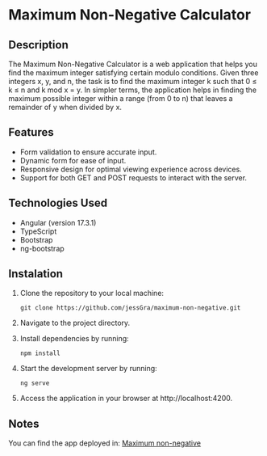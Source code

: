 # Maximum Non-Negative Calculator

## Description
The Maximum Non-Negative Calculator is a web application that helps you find the maximum integer satisfying certain modulo conditions. Given three integers x, y, and n, the task is to find the maximum integer k such that 0 ≤ k ≤ n and k mod x = y. In simpler terms, the application helps in finding the maximum possible integer within a range (from 0 to n) that leaves a remainder of y when divided by x.

## Features
- Form validation to ensure accurate input.
- Dynamic form for ease of input.
- Responsive design for optimal viewing experience across devices.
- Support for both GET and POST requests to interact with the server.


## Technologies Used
- Angular (version 17.3.1)
- TypeScript
- Bootstrap
- ng-bootstrap

## Instalation
1. Clone the repository to your local machine:
   
   ```console
   git clone https://github.com/jessGra/maximum-non-negative.git
   ```
2. Navigate to the project directory.
3. Install dependencies by running:

   ```console
   npm install
   ```
4. Start the development server by running:

   ```console
   ng serve
   ```
5. Access the application in your browser at http://localhost:4200.

## Notes
You can find the app deployed in: [Maximum non-negative](https://angular.io/cli)